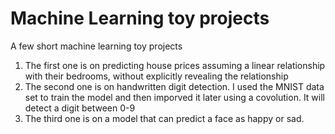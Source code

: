 # Machine Learning toy projects
A few short machine learning toy projects
1. The first one is on predicting house prices assuming a linear relationship with their bedrooms, without explicitly revealing the relationship
2. The second one is on handwritten digit detection. I used the MNIST data set to train the model and then imporved it later using a covolution. It will detect a digit between 0-9
3. The third one is on a model that can predict a face as happy or sad.
